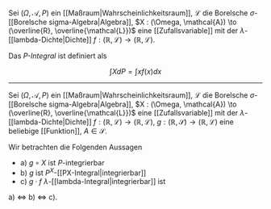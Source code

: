 Sei $(\Omega, \mathcal{A}, P)$ ein [[Maßraum|Wahrscheinlichkeitsraum]], $\mathcal{L}$ die Borelsche $\sigma$-[[Borelsche sigma-Algebra|Algebra]], $X : (\Omega, \mathcal{A}) \to (\overline{R}, \overline{\mathcal{L}})$ eine [[Zufallsvariable]] mit der $\lambda$-[[lambda-Dichte|Dichte]] $f : (\mathbb{R}, \mathcal{L}) \to (\mathbb{R}, \mathcal{L})$.

Das *$P$-Integral* ist definiert als

$$
	\int X dP = \int x f(x) dx
$$

---

Sei $(\Omega, \mathcal{A}, P)$ ein [[Maßraum|Wahrscheinlichkeitsraum]], $\mathcal{L}$ die Borelsche $\sigma$-[[Borelsche sigma-Algebra|Algebra]], $X : (\Omega, \mathcal{A}) \to (\overline{R}, \overline{\mathcal{L}})$ eine [[Zufallsvariable]] mit der $\lambda$-[[lambda-Dichte|Dichte]] $f : (\mathbb{R}, \mathcal{L}) \to (\mathbb{R}, \mathcal{L})$, $g : (\mathbb{R}, \mathscr{S}) \to (\mathbb{R}, \mathcal{L})$ eine beliebige [[Funktion]],  $A \in \mathscr{S}$.

Wir betrachten die Folgenden Aussagen
- a) $g \circ X$ ist $P$-integrierbar
- b) $g$ ist $P^X$-[[PX-Integral|integrierbar]]
- c) $g \cdot f$ $\lambda$-[[lambda-Integral|integrierbar]] ist

a) $\iff$ b) $\iff$ c).